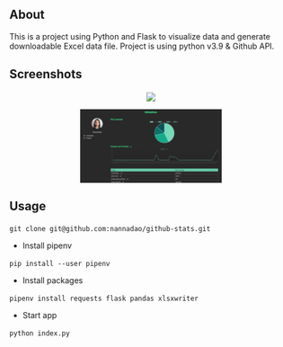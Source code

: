 ## About

This is a project using Python and Flask to visualize data and generate downloadable Excel data file. 
Project is using python v3.9 & Github API.

## Screenshots
<p align="center"><img src="./screenshots/home_pageshot.png" align="center" width="50%"/></p>
<p align="center"><img src="./screenshots/result_page.png" align="center" width="50%"/></p>

## Usage 

`git clone git@github.com:nannadao/github-stats.git`

* Install pipenv

`pip install --user pipenv`

* Install packages

`pipenv install requests flask pandas xlsxwriter`

* Start app

`python index.py`